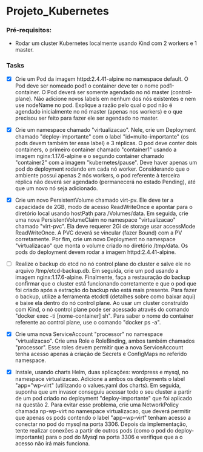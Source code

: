 # Projeto_Kubernetes

### **Pré-requisitos:**
- Rodar um cluster Kubernetes localmente usando Kind com 2 workers e 1 master.</li>
  
    
### **Tasks**
  
 - [x] Crie um Pod da imagem httpd:2.4.41-alpine no namespace default. O Pod deve ser
      nomeado pod1 o container deve ter o nome pod1-container. O Pod deverá ser
      somente agendado no nó master (control-plane). Não adicione novos labels em
      nenhum dos nós existentes e nem use nodeName no pod. Explique a razão pelo
      qual o pod não é agendado inicialmente no nó master (apenas nos workers) e o
      que precisou ser feito para fazer ele ser agendado no master.

- [x] Crie um namespace chamado "virtualizacao". Nele, crie um Deployment chamado
      "deploy-importante" com o label "id=muito-importante" (os pods devem também
      ter esse label) e 3 réplicas. O pod deve conter dois containers, o primeiro container
      chamado "container1" usando a imagem nginx:1.17.6-alpine e o segundo container
      chamado "container2" com a imagem "kubernetes/pause".
      Deve haver apenas um pod do deployment rodando em cada nó worker.
      Considerando que o ambiente possui apenas 2 nós workers, o pod referente à
      terceira réplica não deverá ser agendado (permanecerá no estado Pending), até
      que um novo nó seja adicionado.

- [x] Crie um novo PersistentVolume chamado virt-pv. Ele deve ter a capacidade de
      2GB, modo de acesso ReadWriteOnce e apontar para o diretório local usando
      hostPath para /Volumes/data.
      Em seguida, crie uma nova PersistentVolumeClaim no namespace "virtualizacao"
      chamado "virt-pvc". Ela deve requerer 2Gi de storage usar accessMode
      ReadWriteOnce. A PVC deverá se vincular (fazer Bound) com a PV corretamente.
      Por fim, crie um novo Deployment no namespace "virtualizacao" que monta o
      volume criado no diretório /tmp/data. Os pods do deployment devem rodar a
      imagem httpd:2.4.41-alpine.
      
 - [ ] Realize o backup do etcd no nó control plane do cluster e salve ele no arquivo
      /tmp/etcd-backup.db. Em seguida, crie um pod usando a imagem
      nginx:1.17.6-alpine. Finalmente, faça a restauração do backup confirmar que o
      cluster está funcionando corretamente e que o pod que foi criado após a extração
      do backup não está mais presente.
      Para fazer o backup, utilize a ferramenta etcdctl (detalhes sobre como baixar aqui) e
      baixe ela dentro do nó control plane. Ao usar um cluster construído com Kind, o nó
      control plane pode ser acessado através do comando "docker exec -ti
      [nome-container] sh". Para saber o nome do container referente ao control plane,
      use o comando "docker ps -a".
      
 - [x] Crie uma nova ServiceAccount "processor" no namespace "virtualizacao". Crie uma
      Role e RoleBinding, ambos também chamados "processor". Esse roles devem
      permitir que a nova ServiceAccount tenha acesso apenas à criação de Secrets e
      ConfigMaps no referido namespace.
      
 - [x] Instale, usando charts Helm, duas aplicações: wordpress e mysql, no namespace
      virtualizacao. Adicione a ambos os deployments o label "app="wp-virt" (utilizando
      o values.yaml dos charts). Em seguida, suponha que um invasor conseguiu acessar
      todo o seu cluster a partir de um pod criado no deployment "deploy-importante"
      que foi aplicado na questão 2. Para evitar esse problema, crie uma NetworkPolicy
      chamada np-wp-virt no namespace virtualizacao, que deverá permitir que apenas
      os pods contendo o label "app=wp-virt" tenham acesso a conectar no pod do
      mysql na porta 3306.
      Depois da implementação, tente realizar conexões a partir de outros pods (como o
      pod do deploy-importante) para o pod do Mysql na porta 3306 e verifique que a o
      acesso não irá mais funciona.
